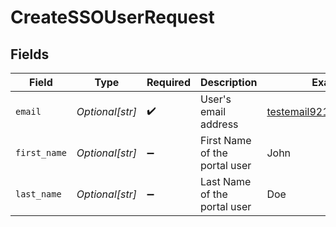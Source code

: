 # CreateSSOUserRequest


## Fields

| Field                         | Type                          | Required                      | Description                   | Example                       |
| ----------------------------- | ----------------------------- | ----------------------------- | ----------------------------- | ----------------------------- |
| `email`                       | *Optional[str]*               | :heavy_check_mark:            | User's email address          | testemail921@yopmail.com      |
| `first_name`                  | *Optional[str]*               | :heavy_minus_sign:            | First Name of the portal user | John                          |
| `last_name`                   | *Optional[str]*               | :heavy_minus_sign:            | Last Name of the portal user  | Doe                           |